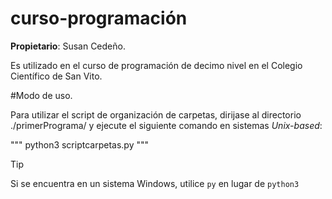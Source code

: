 # curso-programación

__Propietario__: Susan Cedeño.

Es utilizado en el curso de programación de decimo nivel en el Colegio Científico de San Vito.

#Modo de uso.

Para utilizar el script de organización de carpetas, dirijase al directorio ./primerPrograma/ y ejecute el siguiente comando en sistemas _Unix-based_:

"""
python3 scriptcarpetas.py
"""

>[!TIP]
>Si se encuentra en un sistema Windows, utilice `py` en lugar de `python3`

